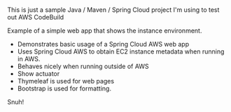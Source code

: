# 
This is just a sample Java / Maven / Spring Cloud project I'm using to test out AWS CodeBuild                   
    
Example of a simple web app that shows the instance environment.        
- Demonstrates basic usage of a Spring Cloud AWS web app     
- Uses Spring Cloud AWS to obtain EC2 instance metadata when running in AWS.              
- Behaves nicely when running outside of AWS    
- Show actuator          
- Thymeleaf is used for web pages      
- Bootstrap is used for formatting.    
   
Snuh! 
       
 
